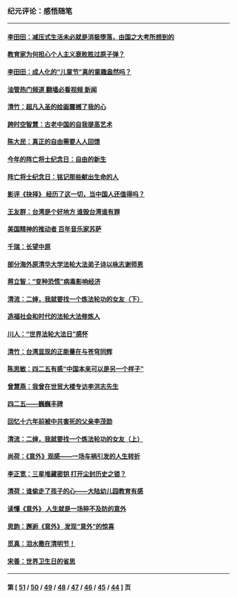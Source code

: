 ### 纪元评论：感悟随笔
---
#### [李田田：减压式生活未必就是消极堕落，由国之大考所想到的](../../pages/nsc1035/n13017621.md?06130330) 
#### [教育家为何担心个人主义衰败胜过原子弹？](../../pages/nsc1035/n13002969.md?06130330) 
#### [李田田：成人化的“儿童节”真的童趣盎然吗？](../../pages/nsc1035/n13000386.md?06130330) 
#### [油管热门频道 翻墙必看视频 新闻](ok?06130330)
#### [清竹：超凡入圣的绘画震撼了我的心](../../pages/nsc1035/n12993985.md?06130330) 
#### [跨时空智慧：古老中国的自我提高艺术](../../pages/nsc1035/n12988506.md?06130330) 
#### [陈大民：真正的自由需要人人回馈](../../pages/nsc1035/n12990148.md?06130330) 
#### [今年的阵亡将士纪念日：自由的新生](../../pages/nsc1035/n12989540.md?06130330) 
#### [阵亡将士纪念日：铭记那些献出生命的人](../../pages/nsc1035/n12985418.md?06130330) 
#### [影评《抉择》 经历了这一切，当中国人还值得吗？](../../pages/nsc1035/n12983029.md?06130330) 
#### [王友群：台湾是个好地方 谁毁台湾谁有罪](../../pages/nsc1035/n12977761.md?06130330) 
#### [美国精神的推动者 百年音乐家苏萨](../../pages/nsc1035/n12974542.md?06130330) 
#### [千瑞：长望中原](../../pages/nsc1035/n12976554.md?06130330) 
#### [部分海外原清华大学法轮大法弟子诗以咏志谢师恩](../../pages/nsc1035/n12957723.md?06130330) 
#### [蒋立智：“变种恐慌”病毒影响经济](../../pages/nsc1035/n12955438.md?06130330) 
#### [清流：二婶，我就要找一个炼法轮功的女友（下）](../../pages/nsc1035/n12953189.md?06130330) 
#### [造福社会和时代的法轮大法修炼人](../../pages/nsc1035/n12944018.md?06130330) 
#### [川人：“世界法轮大法日”感怀](../../pages/nsc1035/n12932771.md?06130330) 
#### [清竹：台湾显现的正能量在与苍穹同辉](../../pages/nsc1035/n12928084.md?06130330) 
#### [陈思敏：四二五有感“中国本来可以是另一个样子”](../../pages/nsc1035/n12902318.md?06130330) 
#### [曾慧燕：我曾在世贸大楼专访李洪志先生](../../pages/nsc1035/n12898729.md?06130330) 
#### [四二五——巍巍丰碑](../../pages/nsc1035/n12893609.md?06130330) 
#### [回忆十六年前被中共害死的父亲李茂勋](../../pages/nsc1035/n12880270.md?06130330) 
#### [清流：二婶，我就要找一个炼法轮功的女友（上）](../../pages/nsc1035/n12879174.md?06130330) 
#### [尚荷：《意外》观感——一场车祸引发的人生转折](../../pages/nsc1035/n12877867.md?06130330) 
#### [李正宽：三星堆藏密钥 打开尘封历史之锁？](../../pages/nsc1035/n12877650.md?06130330) 
#### [清荷：谁偷走了孩子的心——大陆幼儿园教育有感](../../pages/nsc1035/n12871130.md?06130330) 
#### [读懂《意外》 人生就是一场猝不及防的意外](../../pages/nsc1035/n12869689.md?06130330) 
#### [思韵：邂逅《意外》 发现“意外”的惊喜](../../pages/nsc1035/n12862144.md?06130330) 
#### [觅真：泪水撒在清明节！](../../pages/nsc1035/n12857953.md?06130330) 
#### [宋善：世界卫生日的省思](../../pages/nsc1035/n12855911.md?06130330) 

---
#### 第 [ [51](./51.md?06130330) / [50](./50.md?06130330) / [49](./49.md?06130330) / [48](./48.md?06130330) / [47](./47.md?06130330) / [46](./46.md?06130330) / [45](./45.md?06130330) / [44](./44.md?06130330) ] 页
